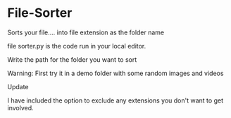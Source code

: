 # File-Sorter
Sorts your file.... into file extension as the folder name



file sorter.py is the code run in your local editor.

Write the path for the folder you want to sort


Warning: First try it in a demo folder with some random images and videos
 
 



Update 

I have included the option to exclude any extensions you don't want to get involved.


